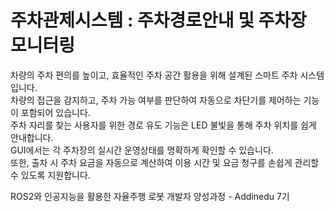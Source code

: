 # 주차관제시스템 : 주차경로안내 및 주차장 모니터링
차량의 주차 편의를 높이고, 효율적인 주차 공간 활용을 위해 설계된 스마트 주차 시스템입니다.<br />
차량의 접근을 감지하고, 주차 가능 여부를 판단하여 자동으로 차단기를 제어하는 기능이 포함되어 있습니다.<br /> 
주차 자리를 찾는 사용자를 위한 경로 유도 기능은 LED 불빛을 통해 주차 위치를 쉽게 안내합니다.<br />
GUI에서는 각 주차장의 실시간 운영상태를 명확하게 확인할 수 있습니다.<br /> 
또한, 출차 시 주차 요금을 자동으로 계산하여 이용 시간 및 요금 청구를 손쉽게 관리할 수 있도록 지원합니다.<br /> 

ROS2와 인공지능을 활용한 자율주행 로봇 개발자 양성과정 - Addinedu 7기
